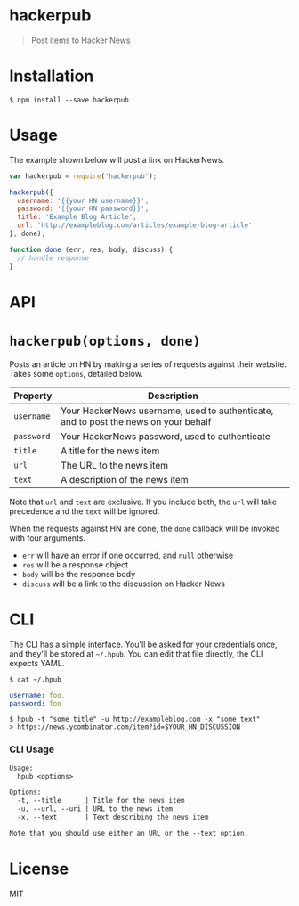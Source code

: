 # hackerpub

> Post items to Hacker News

# Installation

```shell
$ npm install --save hackerpub
```

# Usage

The example shown below will post a link on HackerNews.

```js
var hackerpub = require('hackerpub');

hackerpub({
  username: '{{your HN username}}',
  password: '{{your HN password}}',
  title: 'Example Blog Article',
  url: 'http://exampleblog.com/articles/example-blog-article'
}, done);

function done (err, res, body, discuss) {
  // handle response
}
```

# API

# `hackerpub(options, done)`

Posts an article on HN by making a series of requests against their website. Takes some `options`, detailed below.

Property   | Description
-----------|------------------------------------------------------------------------------------
`username` | Your HackerNews username, used to authenticate, and to post the news on your behalf
`password` | Your HackerNews password, used to authenticate
`title`    | A title for the news item
`url`      | The URL to the news item
`text`     | A description of the news item

Note that `url` and `text` are exclusive. If you include both, the `url` will take precedence and the `text` will be ignored.

When the requests against HN are done, the `done` callback will be invoked with four arguments.

- `err` will have an error if one occurred, and `null` otherwise
- `res` will be a response object
- `body` will be the response body
- `discuss` will be a link to the discussion on Hacker News

# CLI

The CLI has a simple interface. You'll be asked for your credentials once, and they'll be stored at `~/.hpub`. You can edit that file directly, the CLI expects YAML.

```shell
$ cat ~/.hpub
```

```yaml
username: foo,
password: foo
```

```shell
$ hpub -t "some title" -u http://exampleblog.com -x "some text"
> https://news.ycombinator.com/item?id=$YOUR_HN_DISCUSSION
```

### CLI Usage

```txt
Usage:
  hpub <options>

Options:
  -t, --title      | Title for the news item
  -u, --url, --uri | URL to the news item
  -x, --text       | Text describing the news item

Note that you should use either an URL or the --text option.
```

# License

MIT
